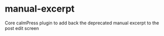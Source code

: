# manual-excerpt
Core calmPress plugin to add back the deprecated manual excerpt to the post edit screen
